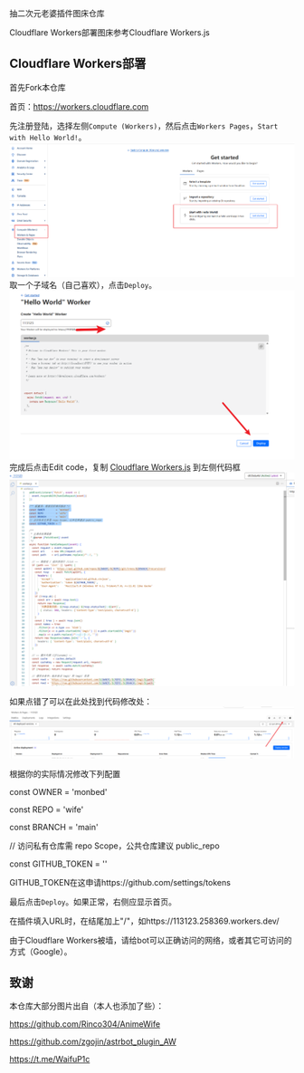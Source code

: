 抽二次元老婆插件图床仓库

Cloudflare Workers部署图床参考Cloudflare Workers.js

## Cloudflare Workers部署
首先Fork本仓库

首页：https://workers.cloudflare.com

先注册登陆，选择左侧`Compute (Workers)`，然后点击`Workers Pages`，`Start with Hello World!`。![1](/1.png)
取一个子域名（自己喜欢），点击`Deploy`。![2](/2.png)
完成后点击Edit code，复制 [Cloudflare Workers.js](https://raw.githubusercontent.com/monbed/wife/refs/heads/main/Cloudflare%20Workers.js)  到左侧代码框
![3](/3.png)

如果点错了可以在此处找到代码修改处：![4](/4.png)


根据你的实际情况修改下列配置

const OWNER        = 'monbed'

const REPO         = 'wife'

const BRANCH       = 'main'

// 访问私有仓库需 repo Scope，公共仓库建议 public_repo

const GITHUB_TOKEN = '' 


GITHUB_TOKEN在这申请https://github.com/settings/tokens

最后点击`Deploy`。如果正常，右侧应显示首页。

在插件填入URL时，在结尾加上"/"，如https://113123.258369.workers.dev/


由于Cloudflare Workers被墙，请给bot可以正确访问的网络，或者其它可访问的方式（Google）。

## 致谢
本仓库大部分图片出自（本人也添加了些）：   

https://github.com/Rinco304/AnimeWife

https://github.com/zgojin/astrbot_plugin_AW

https://t.me/WaifuP1c

